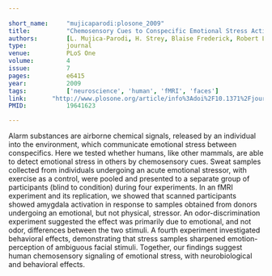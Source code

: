 ```yaml
---
    
short_name:     "mujicaparodi:plosone_2009"
title:          "Chemosensory Cues to Conspecific Emotional Stress Activate the Amygdala in Humans"
authors:        [L. Mujica-Parodi, H. Strey, Blaise Frederick, Robert L. Savoy , David D. Cox, Y. Botanov, D. Tolkunov, D. Rubin, J. Weber]
type:           journal
venue:          PLoS One
volume:         4
issue:          7
pages:          e6415
year:           2009
tags:           ['neuroscience', 'human', 'fMRI', 'faces']
link:       "http://www.plosone.org/article/info%3Adoi%2F10.1371%2Fjournal.pone.0006415"
PMID:           19641623

---
```


Alarm substances are airborne chemical signals, released by an individual into the environment, which communicate emotional stress between conspecifics. Here we tested whether humans, like other mammals, are able to detect emotional stress in others by chemosensory cues. Sweat samples collected from individuals undergoing an acute emotional stressor, with exercise as a control, were pooled and presented to a separate group of participants (blind to condition) during four experiments. In an fMRI experiment and its replication, we showed that scanned participants showed amygdala activation in response to samples obtained from donors undergoing an emotional, but not physical, stressor. An odor-discrimination experiment suggested the effect was primarily due to emotional, and not odor, differences between the two stimuli. A fourth experiment investigated behavioral effects, demonstrating that stress samples sharpened emotion-perception of ambiguous facial stimuli. Together, our findings suggest human chemosensory signaling of emotional stress, with neurobiological and behavioral effects.
